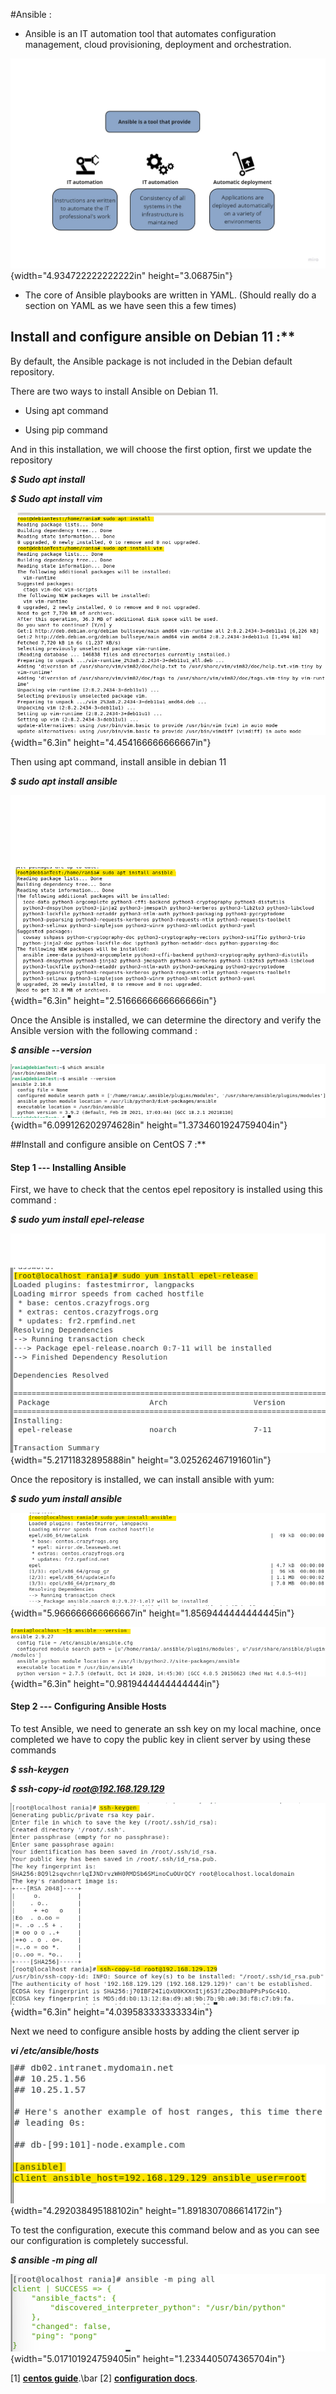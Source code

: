 #Ansible :

- Ansible is an IT automation tool that automates configuration
  management, cloud provisioning, deployment and orchestration.

![](media/image1.jpg){width="4.934722222222222in" height="3.06875in"}
 - The core of Ansible playbooks are written in
   YAML. (Should really do a section on YAML as we have seen this a few times)

## Install and configure ansible on Debian 11 :**

By default, the Ansible package is not included in the Debian default
repository.

There are two ways to install Ansible on Debian 11.

-   Using apt command

-   Using pip command

And in this installation, we will choose the first option, first we
update the repository

***\$ Sudo apt install***

***\$ Sudo apt install vim***

![](media/image2.png){width="6.3in" height="4.454166666666667in"}

Then using apt command, install ansible in debian 11

***\$ sudo apt install ansible***

![](media/image3.png){width="6.3in" height="2.5166666666666666in"}

Once the Ansible is installed, we can determine the directory and verify
the Ansible version with the following command :

***\$ ansible \--version***

![](media/image4.png){width="6.099126202974628in"
height="1.3734601924759404in"}

##Install and configure ansible on CentOS 7 :**

#### Step 1 --- Installing Ansible

First, we have to check that the centos epel repository is installed
using this command :

***\$ sudo yum install epel-release***

![](media/image5.png){width="5.21711832895888in"
height="3.025262467191601in"}

Once the repository is installed, we can install ansible with yum:

***\$ sudo yum install ansible***

![](media/image6.png){width="5.966666666666667in"
height="1.8569444444444445in"}

![](media/image7.png){width="6.3in" height="0.9819444444444444in"}

#### Step 2 --- Configuring Ansible Hosts

To test Ansible, we need to generate an ssh key on my local machine,
once completed we have to copy the public key in client server by using
these commands

***\$ ssh-keygen***

***\$ ssh-copy-id root@192.168.129.129***

![](media/image8.png){width="6.3in" height="4.039583333333334in"}

Next we need to configure ansible hosts by adding the client server ip

***vi /etc/ansible/hosts***

![](media/image9.png){width="4.292038495188102in"
height="1.8918307086614172in"}

To test the configuration, execute this command below and as you can see
our configuration is completely successful.

***\$ ansible -m ping all***

![](media/image10.png){width="5.017101924759405in"
height="1.2334405074365704in"}

\[1\]  **[centos guide](https://docs.ansible.com/ansible/latest/installation_guide/installation_distros.html#installing-ansible-on-fedora-or-centos)**.\bar 
\[2\] **[configuration docs](https://www.youtube.com/watch?v=cEnq94dYrSg&ab_channel=LinuxHelp)**.
